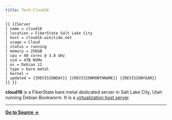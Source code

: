 ```yaml
---
title: Tech:Cloud16
---
```


```
{{ {{Server
| name = cloud16
| location = FiberState Salt Lake City
| host = cloud16.wikitide.net
| usage = Cloud
| status = running
| memory = 256GB
| cpu = 40 cores @ 3.8 GHz
| ssd = 4TB NVMe
| os = Debian 12
| type = bare metal
| kernel = 
| updated = {{REVISIONDAY}} {{REVISIONMONTHNAME}} {{REVISIONYEAR}}
}} }}
```

**cloud16** is a FiberState bare metal dedicated server in Salt Lake City, Utah running Debian Bookworm. It is a [virtualization host server](/tech-docs/techproxmox).

----
**[Go to Source &rarr;](https://meta.miraheze.org/wiki/Tech:Cloud16)**